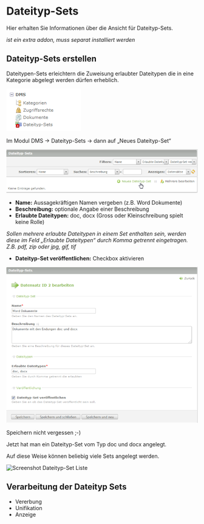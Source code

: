 # Dateityp-Sets #

Hier erhalten Sie Informationen über die Ansicht für Dateityp-Sets.

*ist ein extra addon, muss separat installiert werden*

## Dateityp-Sets erstellen
Dateitypen-Sets erleichtern die Zuweisung erlaubter Dateitypen die in eine Kategorie abgelegt werden dürfen erheblich.

![Screenshot DMS Backend Menü](screenshot_dms_backend_menu.png)


Im Modul DMS → Dateityp-Sets → dann auf „Neues Dateityp-Set“


![Screenshot Neues Dateityp-Set anlegen](screenshot_add_new_datatyp_set.png)


* **Name:** Aussagekräftigen Namen vergeben (z.B. Word Dokumente)
* **Beschreibung:** optionale Angabe einer Beschreibung
* **Erlaubte Dateitypen:** doc, docx (Gross oder Kleinschreibung spielt keine Rolle)

*Sollen mehrere erlaubte Dateitypen in einem Set enthalten sein, werden diese im Feld „Erlaubte Dateitypen“ durch Komma getrennt eingetragen. Z.B. pdf, zip oder jpg, gif, tif*

* **Dateityp-Set veröffentlichen:** Checkbox aktivieren

![Screenshot Dateityp-Set konfigurieren](screenshot_datatyp_set_settings.png)

Speichern nicht vergessen ;-)

Jetzt hat man ein Dateityp-Set vom Typ doc und docx angelegt.

Auf diese Weise können beliebig viele Sets angelegt werden.

![Screenshot Dateityp-Set Liste](screenshot_datatyp_list.png)



## Verarbeitung der Dateityp Sets

* Vererbung
* Unifikation
* Anzeige
